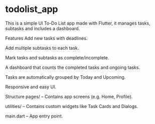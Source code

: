 # todolist_app
This is a simple UI To-Do List app made with Flutter, it manages tasks, subtasks and includes a dashboard.

Features Add new tasks with deadlines.

Add multiple subtasks to each task.

Mark tasks and subtasks as complete/incomplete.

A dashboard that counts the completed tasks and ongoing tasks.

Tasks are automatically grouped by Today and Upcoming.

Responsive and easy UI.

Structure pages/ – Contains app screens (e.g. Home, Profile).

utilities/ – Contains custom widgets like Task Cards and Dialogs.

main.dart – App entry point.




